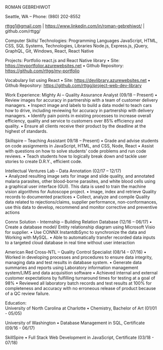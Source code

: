 ROMAN GEBREHIWOT
                              
 Seattle, WA – Phone: (980) 202-8552   
 
rttgg1@gmail.com    |    https://www.linkedin.com/in/roman-gebrehiwot/   |    github.com/rttgg/

Computer Skills/ Technologies:
Programming Languages 
JavaScript, HTML, CSS, SQL
Systems, Technologies, Libraries
Node.js, Express.js, jQuery, GraphQL, Git, Windows, React, React Native

Projects: 
Portfolio react.js and React Native library
•	Site: https://myportfolior.azurewebsites.net
•	Github Repository:   https://github.com/rttgg/my-portfolio

 Vocabulary list using React
•	Site:   https://devlibrary.azurewebsites.net
•	Github Repository:   https://github.com/rttgg/project-web-dev-library


Work Experience: 
Mighty Ai – Quality Assurance Analyst                                                                                                        (09/18 – Present) 
•	Review images for accuracy in partnership with a team of customer delivery managers.
•	Inspect image and labels to build a data model to teach cars how to drive, including reviewing for accuracy in partnership with delivery managers.
•	Identify pain points in existing processes to increase overall efficiency, quality and service to customers over 85% efficiency and quality.
•	Ensure all clients receive their product by the deadline at the highest of standards.

Skillspire – Teaching Assistant                                                                                                                      09/18 – Present)
•	Grade and advise students on code assignments in JavaScript, HTML, and CSS, Node, React
•	 Assist with questions on how to solve students' code problems and run code reviews. 
•	Teach students how to logically break down and tackle user stories to create D.R.Y., efficient code.

Intellectual Ventures Lab – Data Annotation                                                                                                (02/17 – 12/17)	                                                                                                        
•	Analyzed resulting image sets for image and slide quality, and annotated malaria parasites, other blood-borne parasites, and white blood cells using a graphical user interface (GUI). This data is used to train the machine vision algorithms for Autoscope project.
•	Image, index and retrieve Quality records to documented practices
•	Collect, analyze and compile Quality data related to rejections/claims, supplier performance, non-conformances, use this data to develop, recommend and monitor corrective and preventive actions

Connx Solution - Internship – Building Relation Database				                   (12/16 – 06/17)
•	Create a database model/ Entity relationship diagram using Microsoft Visio for supplier.
•	Use CONNX InstantdbSync to synchronize the data and Working with MySQL.
•	Able to automatically transfer recorded data inputs to a targeted cloud database in real time without user interaction




American Red Cross-NTL –  Quality Control Specialist	              			                   (08/14 – 07/16)
•	Worked in developing processes and procedures to ensure data integrity, managing data and test results in database system. 
•	Generate data summaries and reports using Laboratory information management system/LIMS and data acquisition software
•	Achieved internal and external customer expectations by fulfilling turnaround times for testing at a goal of 98%
•	Reviewed all laboratory batch records and test results at 100% for completeness and accuracy with no erroneous release of product because of a QC review failure.

Education:  
University of North Carolina at Charlotte 
•	Chemistry, Bachelor of Art                                                                                                                  (01/01 -  05/05)

University of Washington
•	Database Management in SQL, Certificate                                                                                      (09/16 -  06/17)

SkillSpire 
•	Full Stack Web Development in JavaScript, Certificate                                                                 (03/18 -  07/18)




